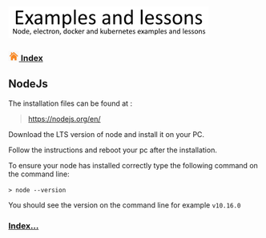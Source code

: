 ![Examples and lessons](https://github.com/Roche-Olivier/help.windows10.nodejs.basics/blob/master/_content/_images/footer.png "Examples and lessons")

### [![Index](https://github.com/Roche-Olivier/help.windows10.nodejs.basics/blob/master/_content/_images/home.png "Index") Index](https://github.com/Roche-Olivier/help.windows10.nodejs.basics)

## NodeJs

The installation files can be found at :<br>
> https://nodejs.org/en/

Download the LTS version of node and install it on your PC.

Follow the instructions and reboot your pc after the installation.

To ensure your node has installed correctly type the following command on the command line:

`> node --version`

You should see the version on the command line for example `v10.16.0`

### [Index...](https://github.com/Roche-Olivier/help.windows10.nodejs.basics)


